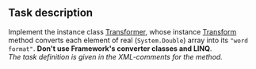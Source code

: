 ## Task description ## 

Implement the instance class [Transformer](TransfomerTask/Transformer.cs#L8), whose instance [Transform](TransfomerTask/Transformer.cs#L17) method converts each element of real (`System.Double`) array into its `"word format"`. **Don't use Framework's converter classes and LINQ**.   
*The task definition is given in the XML-comments for the method.*